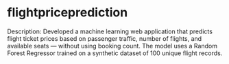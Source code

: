 # flightpriceprediction
Description:  Developed a machine learning web application that predicts flight ticket prices based on passenger traffic, number of flights, and available seats — without using booking count. The model uses a Random Forest Regressor trained on a synthetic dataset of 100 unique flight records. 
